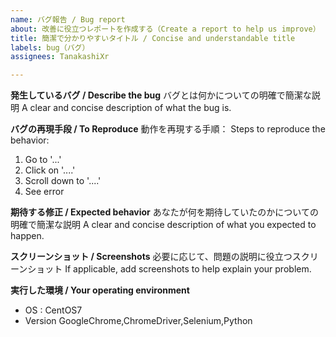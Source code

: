 ```yaml
---
name: バグ報告 / Bug report
about: 改善に役立つレポートを作成する（Create a report to help us improve）
title: 簡潔で分かりやすいタイトル / Concise and understandable title
labels: bug（バグ）
assignees: TanakashiXr

---
```


**発生しているバグ / Describe the bug**
バグとは何かについての明確で簡潔な説明
A clear and concise description of what the bug is.

**バグの再現手段 / To Reproduce**
動作を再現する手順：
Steps to reproduce the behavior:
1. Go to '...'
2. Click on '....'
3. Scroll down to '....'
4. See error

**期待する修正 / Expected behavior**
あなたが何を期待していたのかについての明確で簡潔な説明
A clear and concise description of what you expected to happen.

**スクリーンショット / Screenshots**
必要に応じて、問題の説明に役立つスクリーンショット
If applicable, add screenshots to help explain your problem.

**実行した環境 / Your operating environment**
 - OS : CentOS7
 - Version GoogleChrome,ChromeDriver,Selenium,Python
